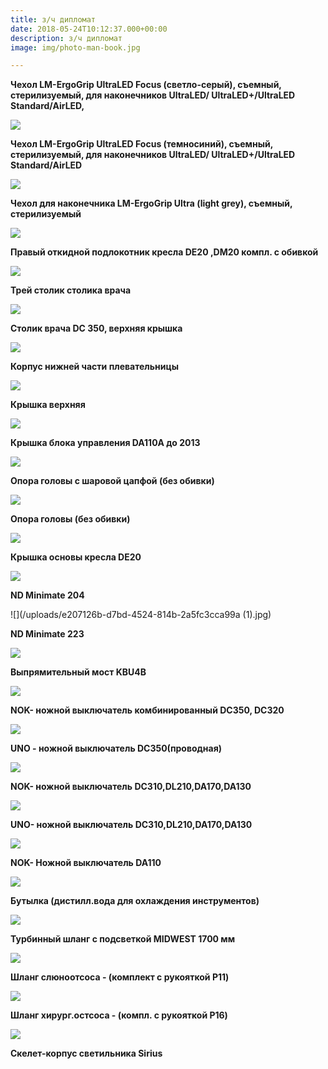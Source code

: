 ```yaml
---
title: з/ч дипломат
date: 2018-05-24T10:12:37.000+00:00
description: з/ч дипломат
image: img/photo-man-book.jpg

---
```

**Чехол LM-ErgoGrip UltraLED Focus (светло-серый), съемный, стерилизуемый, для наконечников UltraLED/ UltraLED+/UltraLED Standard/AirLED,**

![](/uploads/chekhol_lm_ergogrip_ultraled_focus_svetlo_seryy_semnyy_sterilizuemyy_dlya_nakonechnikov_ultraled_ult.png)

**Чехол LM-ErgoGrip UltraLED Focus (темносиний), съемный, стерилизуемый, для наконечников UltraLED/ UltraLED+/UltraLED Standard/AirLED**

![](/uploads/chekhol_lm_ergogrip_ultraled_focus_temnosiniy_semnyy_sterilizuemyy_dlya_nakonechnikov_ultraled_ultra.png)

**Чехол для наконечника LM-ErgoGrip Ultra (light grey), съемный, стерилизуемый**

![](/uploads/chekhol_dlya_nakonechnika_lm_ergogrip_ultra_light_grey_semnyy_sterilizuemyy_1sht.png)

**Правый откидной подлокотник кресла DE20 ,DM20 компл. с обивкой**

![](/uploads/df51c803b060742a894c4c89a21bff9a.jpg)

**Трей столик столика врача**

![](/uploads/0a83056041fcdb1d0eb9db1e3a451016.jpg)

**Столик врача DC 350, верхняя крышка**

![](/uploads/97b36f478e43d44a8eade38967197f72.jpg)

**Корпус нижней части плевательницы**

![](/uploads/a815f22a7c7b173e122bd9d60a3056f8.jpg)

**Крышка верхняя**

![](/uploads/fe6c4913bd84642c1f198d4c214c9d46.jpg)

**Крышка блока управления DA110A до 2013**

![](/uploads/bb8aa3a8f17a5167241e997e6021904e.jpg)

**Опора головы с шаровой цапфой (без обивки)**

![](/uploads/20481000446aa46f0f24d9d4e39c4c2b.jpg)

**Опора головы (без обивки)**

![](/uploads/95413778c746055600bc25ba1ccf0303.jpg)

**Крышка основы кресла DE20**

![](/uploads/3b551bdef4a6f6b326f5969d259c9861.jpg)

**ND Minimate 204**

![](/uploads/e207126b-d7bd-4524-814b-2a5fc3cca99a (1).jpg)

**ND Minimate 223**

![](/uploads/03211fce-1876-41a2-8b3a-ce771faad070.jpg)

**Выпрямительный мост KBU4B**

![](/uploads/IN-LINE-BRUCKENGLEICHRICHTER-MIT-MONTAGELOCH.jpg)

**NOK- ножной выключатель комбинированный DC350, DC320**

![](/uploads/d881e93453743deeee0b4dbcceee793d.jpg)

**UNО - ножной выключатель DC350(проводная)**

![](/uploads/4cee9a6b062bf058192837d90a24ba03.jpg)

**NOK- ножной выключатель DC310,DL210,DA170,DA130**

![](/uploads/33c9ddd728acf156f54a65c8a7fbda15.jpg)

**UNO- ножной выключатель DC310,DL210,DA170,DA130**

![](/uploads/70784eda9953ed44f15081af45fbfdda.jpg)

**NOK- Ножной выключатель DA110**

![](/uploads/2c17eb6227e0b8ca32301fc7d7c413e6.jpg)

**Бутылка (дистилл.вода для охлаждения инструментов)**

![](/uploads/608c2cd906bb80fdf31d84773c9eef51.jpg)

**Турбинный шланг с подсветкой MIDWEST 1700 мм**

![](/uploads/1aea12fdd9cae18b3cf6a47f8f464109.jpg)

**Шланг слюноотсоса - (комплект с рукояткой P11)**

![](/uploads/78444fa592e51dd7dc0646eba49190ac.jpg)

**Шланг хирург.остсоса - (компл. с рукояткой P16)**

![](/uploads/b50f086f1dafcd1255f64503bfb8cad7.jpg)

**Скелет-корпус светильника Sirius**